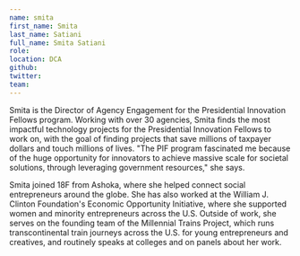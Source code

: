 ```yaml
---
name: smita
first_name: Smita
last_name: Satiani
full_name: Smita Satiani
role:
location: DCA
github:
twitter:
team:
---
```


Smita is the Director of Agency Engagement for the Presidential Innovation Fellows program. Working with over 30 agencies, Smita finds the most impactful technology projects for the Presidential Innovation Fellows to work on, with the goal of finding projects that save millions of taxpayer dollars and touch millions of lives. "The PIF program fascinated me because of the huge opportunity for innovators to achieve massive scale for societal solutions, through leveraging government resources," she says.

Smita joined 18F from Ashoka, where she helped connect social entrepreneurs around the globe. She has also worked at the William J. Clinton Foundation's Economic Opportunity Initiative, where she supported women and minority entrepreneurs across the U.S. Outside of work, she serves on the founding team of the Millennial Trains Project, which runs transcontinental train journeys across the U.S. for young entrepreneurs and creatives, and routinely speaks at colleges and on panels about her work.
